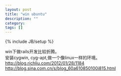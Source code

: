```yaml
---
layout: post
title: "win ubuntu"
description: ""
category: 
tags: []
---
```

{% include JB/setup %}

win下做rails开发比较折腾。  
安装cygwin, cyg-apt,做一个像linux一样的环境。  
<http://blog.richliu.com/2012/01/28/1184>  
<http://blog.sina.com.cn/s/blog_60a610850100i815.html>  
